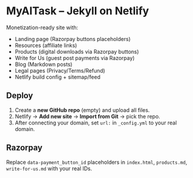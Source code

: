 # MyAITask – Jekyll on Netlify

Monetization-ready site with:
- Landing page (Razorpay buttons placeholders)
- Resources (affiliate links)
- Products (digital downloads via Razorpay buttons)
- Write for Us (guest post payments via Razorpay)
- Blog (Markdown posts)
- Legal pages (Privacy/Terms/Refund)
- Netlify build config + sitemap/feed

## Deploy
1) Create a **new GitHub repo** (empty) and upload all files.
2) Netlify → **Add new site** → **Import from Git** → pick the repo.
3) After connecting your domain, set `url:` in `_config.yml` to your real domain.

## Razorpay
Replace `data-payment_button_id` placeholders in `index.html`, `products.md`, `write-for-us.md` with your real IDs.
